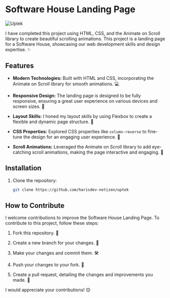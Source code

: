 # Software House Landing Page

![Uptek](https://example.com/path-to-your-image.png)

I have completed this project using HTML, CSS, and the Animate on Scroll library to create beautiful scrolling animations. This project is a landing page for a Software House, showcasing our web development skills and design expertise. ✨

## Features

- **Modern Technologies:** Built with HTML and CSS, incorporating the Animate on Scroll library for smooth animations. 💻

- **Responsive Design:** The landing page is designed to be fully responsive, ensuring a great user experience on various devices and screen sizes. 📱

- **Layout Skills:** I honed my layout skills by using Flexbox to create a flexible and dynamic page structure. 🌟

- **CSS Properties:** Explored CSS properties like `column-reverse` to fine-tune the design for an engaging user experience. 🎨

- **Scroll Animations:** Leveraged the Animate on Scroll library to add eye-catching scroll animations, making the page interactive and engaging. 🚀

## Installation

1. Clone the repository:

   ```bash
   git clone https://github.com/harisdev-netizen/uptek

## How to Contribute

I welcome contributions to improve the Software House Landing Page. To contribute to this project, follow these steps:

1. Fork this repository. 🍴

2. Create a new branch for your changes. 🌿

3. Make your changes and commit them. 🛠️

4. Push your changes to your fork. 🚢

5. Create a pull request, detailing the changes and improvements you made. 🎁

I would appreciate your contributions! 😊
